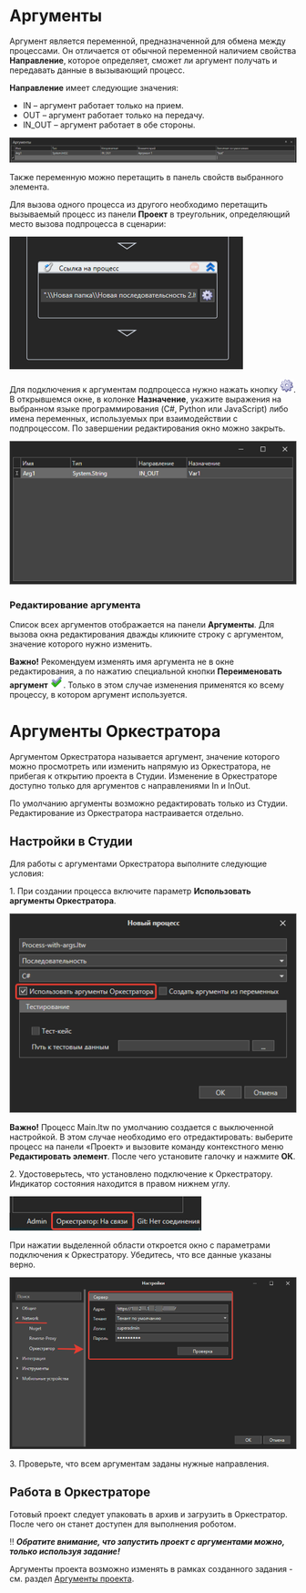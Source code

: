 # Аргументы

Аргумент является переменной, предназначенной для обмена между процессами. Он отличается от обычной переменной наличием свойства **Направление**, которое определяет, сможет ли аргумент получать и передавать данные в вызывающий процесс. 

**Направление** имеет следующие значения:

* IN – аргумент работает только на прием.
* OUT – аргумент работает только на передачу.
* IN\_OUT – аргумент работает в обе стороны.

![](<../../.gitbook/assets/6 (5).png>)

Также переменную можно перетащить в панель свойств выбранного элемента.

Для вызова одного процесса из другого необходимо перетащить вызываемый процесс из панели **Проект** в треугольник, определяющий место вызова подпроцесса в сценарии:

![](../../.gitbook/assets/7.png)

Для подключения к аргументам подпроцесса нужно нажать кнопку ![](<../../.gitbook/assets/8 (3).png>). В открывшемся окне, в колонке **Назначение**, укажите выражения на выбранном языке программирования (C#, Python или JavaScript) либо имена переменных, используемых при взаимодействии с подпроцессом. По завершении редактирования окно можно закрыть.

![](../../.gitbook/assets/9.png)

### Редактирование аргумента
Список всех аргументов отображается на панели **Аргументы**. Для вызова окна редактирования дважды кликните строку с аргументом, значение которого нужно изменить. 

**Важно!** Рекомендуем изменять имя аргумента не в окне редактирования, а по нажатию специальной кнопки **Переименовать аргумент** ![](<../../.gitbook/assets/Переименовать переменную.png>). Только в этом случае изменения применятся ко всему процессу, в котором аргумент используется.

# Аргументы Оркестратора

Аргументом Оркестратора называется аргумент, значение которого можно просмотреть или изменить напрямую из Оркестратора, не прибегая к открытию проекта в Студии. Изменение в Оркестраторе доступно только для аргументов с направлениями In и InOut.

По умолчанию аргументы возможно редактировать только из Студии. Редактирование из Оркестратора настраивается отдельно.

## Настройки в Студии
Для работы с аргументами Оркестратора выполните следующие условия:

1\. При создании процесса включите параметр **Использовать аргументы Оркестратора**.

![](<../../.gitbook/assets/process-with-args-2.png>)

**Важно!** Процесс Main.ltw по умолчанию создается с выключенной настройкой. В этом случае необходимо его отредактировать: выберите процесс на панели «Проект» и вызовите команду контекстного меню **Редактировать элемент**. После чего установите галочку и нажмите **ОК**.

2\. Удостоверьтесь, что установлено подключение к Оркестратору. Индикатор состояния находится в правом нижнем углу.

![](<../../.gitbook/assets/is-orch-connect.png>)

При нажатии выделенной области откроется окно с параметрами подключения к Оркестратору. Убедитесь, что все данные указаны верно.

![](<../../.gitbook/assets/correct-orch-connect.png>)

3\. Проверьте, что всем аргументам заданы нужные направления. 

## Работа в Оркестраторе
Готовый проект следует упаковать в архив и загрузить в Оркестратор. После чего он станет доступен для выполнения роботом. 

:bangbang: ***Обратите внимание, что запустить проект с аргументами можно, только используя задание!*** 

Аргументы проекта возможно изменять в рамках созданного задания - см. раздел [Аргументы проекта](https://docs.primo-rpa.ru/primo-rpa/orchestrator/basics/tasks/orch-args).




